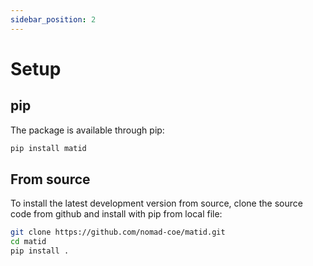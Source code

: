 ```yaml
---
sidebar_position: 2
---
```


# Setup

## pip

The package is available through pip:

```sh
pip install matid
```

## From source

To install the latest development version from source, clone the source code
from github and install with pip from local file:

```sh
git clone https://github.com/nomad-coe/matid.git
cd matid
pip install .
```